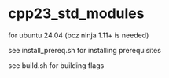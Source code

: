 # cpp23_std_modules

for ubuntu 24.04 (bcz ninja 1.11+ is needed)

see install_prereq.sh for installing prerequisites

see build.sh for building flags
